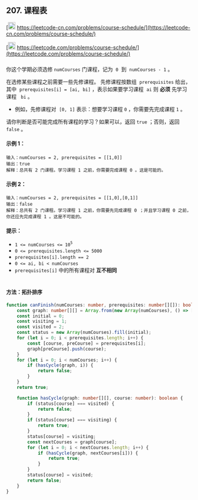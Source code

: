 ## 207. 课程表

[<img src="https://static.leetcode-cn.com/cn-mono-assets/production/assets/logo-dark-cn.c42314a8.svg" height="20" /> https://leetcode-cn.com/problems/course-schedule/](https://leetcode-cn.com/problems/course-schedule/)

[<img src="https://assets.leetcode.com/static_assets/public/webpack_bundles/images/logo-dark.e99485d9b.svg" height="20"/> https://leetcode.com/problems/course-schedule/](https://leetcode.com/problems/course-schedule/)

###

你这个学期必须选修 `numCourses` 门课程，记为  `0`  到  `numCourses - 1` 。

在选修某些课程之前需要一些先修课程。 先修课程按数组  `prerequisites` 给出，其中  `prerequisites[i] = [ai, bi]` ，表示如果要学习课程  `ai` 则 **必须** 先学习课程   `bi` 。

-   例如，先修课程对  `[0, 1]` 表示：想要学习课程 `0` ，你需要先完成课程 `1` 。

请你判断是否可能完成所有课程的学习？如果可以，返回 `true` ；否则，返回 `false` 。

#### 示例 1：

```
输入：numCourses = 2, prerequisites = [[1,0]]
输出：true
解释：总共有 2 门课程。学习课程 1 之前，你需要完成课程 0 。这是可能的。
```

#### 示例 2：

```
输入：numCourses = 2, prerequisites = [[1,0],[0,1]]
输出：false
解释：总共有 2 门课程。学习课程 1 之前，你需要先完成​课程 0 ；并且学习课程 0 之前，你还应先完成课程 1 。这是不可能的。
```

#### 提示：

-   `1 <= numCourses <= 10`<sup>`5`</sup>
-   `0 <= prerequisites.length <= 5000`
-   `prerequisites[i].length == 2`
-   `0 <= ai, bi < numCourses`
-   `prerequisites[i]` 中的所有课程对 **互不相同**

#

#### 方法：拓扑排序

```ts
function canFinish(numCourses: number, prerequisites: number[][]): boolean {
    const graph: number[][] = Array.from(new Array(numCourses), () => []);
    const initial = 0;
    const visiting = 1;
    const visited = 2;
    const status = new Array(numCourses).fill(initial);
    for (let i = 0; i < prerequisites.length; i++) {
        const [course, preCourse] = prerequisites[i];
        graph[preCourse].push(course);
    }
    for (let i = 0; i < numCourses; i++) {
        if (hasCycle(graph, i)) {
            return false;
        }
    }
    return true;

    function hasCycle(graph: number[][], course: number): boolean {
        if (status[course] === visited) {
            return false;
        }
        if (status[course] === visiting) {
            return true;
        }
        status[course] = visiting;
        const nextCourses = graph[course];
        for (let i = 0; i < nextCourses.length; i++) {
            if (hasCycle(graph, nextCourses[i])) {
                return true;
            }
        }
        status[course] = visited;
        return false;
    }
}
```
